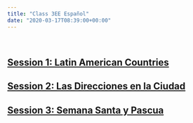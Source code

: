 ```yaml
---
title: "Class 3EE Español"
date: "2020-03-17T08:39:00+00:00"
---
```


&nbsp;

## [Session 1: Latin American Countries](/home_school_español_session1/)

## [Session 2: Las Direcciones en la Ciudad](/home_school_español_session2/)

## [Session 3: Semana Santa y Pascua](/home_school_español_session3/)

<br/>
<br/>


 